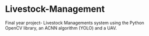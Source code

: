 # Livestock-Management
Final year project- Livestock Managements system using the Python OpenCV library, an ACNN algorithm (YOLO) and a UAV.  
